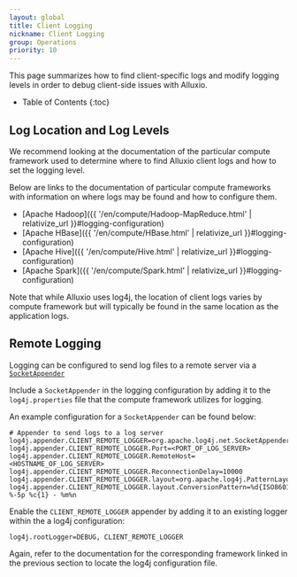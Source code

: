 ```yaml
---
layout: global
title: Client Logging
nickname: Client Logging
group: Operations
priority: 10
---
```


This page summarizes how to find client-specific logs and modify logging levels in order to debug
client-side issues with Alluxio.

* Table of Contents
{:toc}

## Log Location and Log Levels

We recommend looking at the documentation of the particular compute framework used to determine
where to find Alluxio client logs and how to set the logging level.

Below are links to the documentation of particular compute frameworks with information 
on where logs may be found and how to configure them.

- [Apache Hadoop]({{ '/en/compute/Hadoop-MapReduce.html' | relativize_url }}#logging-configuration)
- [Apache HBase]({{ '/en/compute/HBase.html' | relativize_url }}#logging-configuration)
- [Apache Hive]({{ '/en/compute/Hive.html' | relativize_url }}#logging-configuration)
- [Apache Spark]({{ '/en/compute/Spark.html' | relativize_url }}#logging-configuration)

Note that while Alluxio uses log4j, the location of client logs varies by compute framework
but will typically be found in the same location as the application logs.

## Remote Logging

Logging can be configured to send log files to a remote server via a
[`SocketAppender`](https://logging.apache.org/log4j/1.2/apidocs/org/apache/log4j/net/SocketAppender.html)

Include a `SocketAppender` in the logging configuration by adding it to the
`log4j.properties` file that the compute framework utilizes for logging.

An example configuration for a `SocketAppender` can be found below:

```properties
# Appender to send logs to a log server
log4j.appender.CLIENT_REMOTE_LOGGER=org.apache.log4j.net.SocketAppender
log4j.appender.CLIENT_REMOTE_LOGGER.Port=<PORT_OF_LOG_SERVER>
log4j.appender.CLIENT_REMOTE_LOGGER.RemoteHost=<HOSTNAME_OF_LOG_SERVER>
log4j.appender.CLIENT_REMOTE_LOGGER.ReconnectionDelay=10000
log4j.appender.CLIENT_REMOTE_LOGGER.layout=org.apache.log4j.PatternLayout
log4j.appender.CLIENT_REMOTE_LOGGER.layout.ConversionPattern=%d{ISO8601} %-5p %c{1} - %m%n
```

Enable the `CLIENT_REMOTE_LOGGER` appender by adding it to an existing logger within the a log4j
configuration:

```properties
log4j.rootLogger=DEBUG, CLIENT_REMOTE_LOGGER
```

Again, refer to the documentation for the corresponding framework linked in the previous section
to locate the log4j configuration file.

